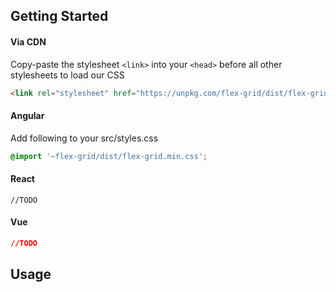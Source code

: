 Getting Started
---------------

#### Via CDN

Copy-paste the stylesheet `<link>` into your `<head>` before all other stylesheets to load our CSS

```html
<link rel="stylesheet" href="https://unpkg.com/flex-grid/dist/flex-grid.min.css">
```

#### Angular 
Add following to your src/styles.css

```css
@import '~flex-grid/dist/flex-grid.min.css';
```

#### React
```
//TODO
```

#### Vue
```css
//TODO
```

Usage
---------------
